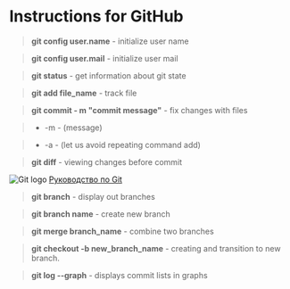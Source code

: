 # Instructions for GitHub

>**git config user.name** - initialize user name

>**git config user.mail** - initialize user mail

>**git status** - get information about git state

>**git add file_name** - track file

>**git commit - m "commit message"** - fix changes with files

> - -m - (message)

> - -a - (let us avoid repeating command add)

> **git diff** - viewing changes before commit

![Git logo](https://miro.medium.com/max/1400/0*jIyGQA6mkKZ8Rc2w.jpg)
[Руководство по Git](https://github.com/cyberspacedk/Git-commands "Help")

> **git branch** - display out branches

> **git branch name** - create new branch

> **git merge branch_name** - combine two branches

>**git checkout -b new_branch_name** - creating and transition to new branch.

>**git log --graph** - displays commit lists in graphs